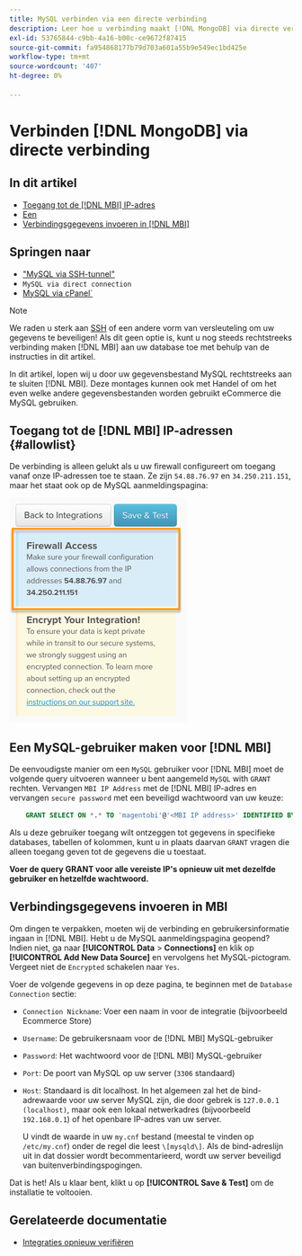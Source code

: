 ```yaml
---
title: MySQL verbinden via een directe verbinding
description: Leer hoe u verbinding maakt [!DNL MongoDB] via directe verbinding.
exl-id: 53765844-c9bb-4a16-b00c-ce9672f87415
source-git-commit: fa954868177b79d703a601a55b9e549ec1bd425e
workflow-type: tm+mt
source-wordcount: '407'
ht-degree: 0%

---
```


# Verbinden [!DNL MongoDB] via directe verbinding

## In dit artikel

* [Toegang tot de [!DNL MBI] IP-adres](#allowlist)
* [Een ](#steptwo)
* [Verbindingsgegevens invoeren in [!DNL MBI]](#stepthree)

## Springen naar

* [&quot;MySQL via SSH-tunnel&quot;](../integrations/mysql-via-ssh-tunnel.md)
* `MySQL via direct connection`
* [MySQL via cPanel`](../integrations/mysql-via-cpanel.md)

>[!NOTE]
>
>We raden u sterk aan [SSH](../integrations/mysql-via-ssh-tunnel.md) of een andere vorm van versleuteling om uw gegevens te beveiligen! Als dit geen optie is, kunt u nog steeds rechtstreeks verbinding maken [!DNL MBI] aan uw database toe met behulp van de instructies in dit artikel.

In dit artikel, lopen wij u door uw gegevensbestand MySQL rechtstreeks aan te sluiten [!DNL MBI]. Deze montages kunnen ook met Handel of om het even welke andere gegevensbestanden worden gebruikt eCommerce die MySQL gebruiken.

## Toegang tot de [!DNL MBI] IP-adressen {#allowlist}

De verbinding is alleen gelukt als u uw firewall configureert om toegang vanaf onze IP-adressen toe te staan. Ze zijn `54.88.76.97` en `34.250.211.151`, maar het staat ook op de MySQL aanmeldingspagina:

![MBI_Allow_Access_IPs.png](../../../assets/MBI_allow_access_IPs.png)

## Een MySQL-gebruiker maken voor [!DNL MBI]

De eenvoudigste manier om een `MySQL` gebruiker voor [!DNL MBI] moet de volgende query uitvoeren wanneer u bent aangemeld `MySQL` with `GRANT` rechten. Vervangen `MBI IP Address` met de [!DNL MBI] IP-adres en vervangen `secure password` met een beveiligd wachtwoord van uw keuze:

```sql
    GRANT SELECT ON *.* TO 'magentobi'@'<MBI IP address>' IDENTIFIED BY '<secure password>';
```

Als u deze gebruiker toegang wilt ontzeggen tot gegevens in specifieke databases, tabellen of kolommen, kunt u in plaats daarvan `GRANT` vragen die alleen toegang geven tot de gegevens die u toestaat.

**Voer de query GRANT voor alle vereiste IP&#39;s opnieuw uit met dezelfde gebruiker en hetzelfde wachtwoord.**

## Verbindingsgegevens invoeren in MBI

Om dingen te verpakken, moeten wij de verbinding en gebruikersinformatie ingaan in [!DNL MBI]. Hebt u de MySQL aanmeldingspagina geopend? Indien niet, ga naar **[!UICONTROL Data** > **Connections]** en klik op **[!UICONTROL Add New Data Source]** en vervolgens het MySQL-pictogram. Vergeet niet de `Encrypted` schakelen naar `Yes`.

Voer de volgende gegevens in op deze pagina, te beginnen met de `Database Connection` sectie:

* `Connection Nickname`: Voer een naam in voor de integratie (bijvoorbeeld Ecommerce Store)
* `Username`: De gebruikersnaam voor de [!DNL MBI] MySQL-gebruiker
* `Password`: Het wachtwoord voor de [!DNL MBI] MySQL-gebruiker
* `Port`: De poort van MySQL op uw server (`3306` standaard)
* `Host`: Standaard is dit localhost. In het algemeen zal het de bind-adrewaarde voor uw server MySQL zijn, die door gebrek is `127.0.0.1 (localhost)`, maar ook een lokaal netwerkadres (bijvoorbeeld `192.168.0.1`) of het openbare IP-adres van uw server.

   U vindt de waarde in uw `my.cnf` bestand (meestal te vinden op `/etc/my.cnf`) onder de regel die leest `\[mysqld\]`. Als de bind-adreslijn uit in dat dossier wordt becommentarieerd, wordt uw server beveiligd van buitenverbindingspogingen.

Dat is het! Als u klaar bent, klikt u op **[!UICONTROL Save & Test]** om de installatie te voltooien.

## Gerelateerde documentatie

* [Integraties opnieuw verifiëren](https://experienceleague.adobe.com/docs/commerce-knowledge-base/kb/how-to/mbi-reauthenticating-integrations.html?lang=en)
